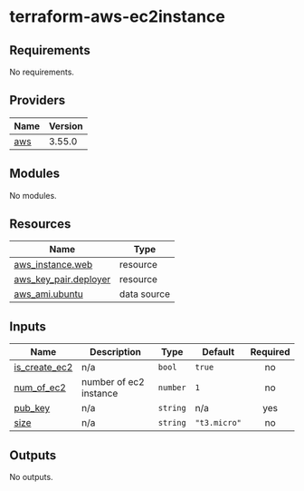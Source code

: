# terraform-aws-ec2instance

<!-- BEGINNING OF PRE-COMMIT-TERRAFORM DOCS HOOK -->
## Requirements

No requirements.

## Providers

| Name | Version |
|------|---------|
| <a name="provider_aws"></a> [aws](#provider\_aws) | 3.55.0 |

## Modules

No modules.

## Resources

| Name | Type |
|------|------|
| [aws_instance.web](https://registry.terraform.io/providers/hashicorp/aws/latest/docs/resources/instance) | resource |
| [aws_key_pair.deployer](https://registry.terraform.io/providers/hashicorp/aws/latest/docs/resources/key_pair) | resource |
| [aws_ami.ubuntu](https://registry.terraform.io/providers/hashicorp/aws/latest/docs/data-sources/ami) | data source |

## Inputs

| Name | Description | Type | Default | Required |
|------|-------------|------|---------|:--------:|
| <a name="input_is_create_ec2"></a> [is\_create\_ec2](#input\_is\_create\_ec2) | n/a | `bool` | `true` | no |
| <a name="input_num_of_ec2"></a> [num\_of\_ec2](#input\_num\_of\_ec2) | number of ec2 instance | `number` | `1` | no |
| <a name="input_pub_key"></a> [pub\_key](#input\_pub\_key) | n/a | `string` | n/a | yes |
| <a name="input_size"></a> [size](#input\_size) | n/a | `string` | `"t3.micro"` | no |

## Outputs

No outputs.
<!-- END OF PRE-COMMIT-TERRAFORM DOCS HOOK -->
